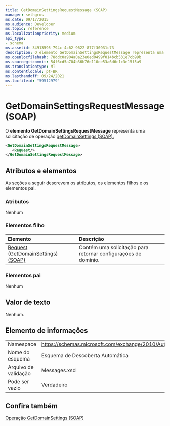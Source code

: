 ```yaml
---
title: GetDomainSettingsRequestMessage (SOAP)
manager: sethgros
ms.date: 09/17/2015
ms.audience: Developer
ms.topic: reference
ms.localizationpriority: medium
api_type:
- schema
ms.assetid: 34913595-794c-4c62-9622-877f30931c73
description: O elemento GetDomainSettingsRequestMessage representa uma solicitação de operação getDomainSettings (SOAP).
ms.openlocfilehash: 78ddc0a904a0a23e0ed0499f014bcb531e7cb99b
ms.sourcegitcommit: 54f6cd5a704b36b76d110ee53a6d6c1c3e15f5a9
ms.translationtype: MT
ms.contentlocale: pt-BR
ms.lasthandoff: 09/24/2021
ms.locfileid: "59512979"
---
```

# <a name="getdomainsettingsrequestmessage-soap"></a>GetDomainSettingsRequestMessage (SOAP)

O **elemento GetDomainSettingsRequestMessage** representa uma solicitação de operação [getDomainSettings (SOAP).](getdomainsettings-operation-soap.md) 
  
```XML
<GetDomainSettingsRequestMessage>
   <Request/>
</GetDomainSettingsRequestMessage>
```

## <a name="attributes-and-elements"></a>Atributos e elementos

As seções a seguir descrevem os atributos, os elementos filhos e os elementos pai.
  
### <a name="attributes"></a>Atributos

Nenhum
  
### <a name="child-elements"></a>Elementos filho

|**Elemento**|**Descrição**|
|:-----|:-----|
|[Request (GetDomainSettings) (SOAP)](request-getdomainsettingssoap.md) <br/> |Contém uma solicitação para retornar configurações de domínio.  <br/> |
   
### <a name="parent-elements"></a>Elementos pai

Nenhum
  
## <a name="text-value"></a>Valor de texto

Nenhum.
  
## <a name="element-information"></a>Elemento de informações

|||
|:-----|:-----|
|Namespace  <br/> |https://schemas.microsoft.com/exchange/2010/Autodiscover  <br/> |
|Nome do esquema  <br/> |Esquema de Descoberta Automática  <br/> |
|Arquivo de validação  <br/> |Messages.xsd  <br/> |
|Pode ser vazio  <br/> |Verdadeiro  <br/> |
   
## <a name="see-also"></a>Confira também



[Operação GetDomainSettings (SOAP)](getdomainsettings-operation-soap.md)

